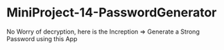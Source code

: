 # MiniProject-14-PasswordGenerator
No Worry of decryption, here is the Increption => Generate a Strong Password using this App
